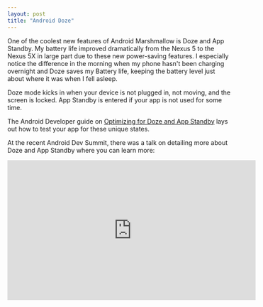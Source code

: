 ```yaml
---
layout: post
title: "Android Doze"
---
```

One of the coolest new features of Android Marshmallow is Doze and App Standby. My battery life improved dramatically from the Nexus 5 to the Nexus 5X in large part due to these new power-saving features. I especially notice the difference in the morning when my phone hasn't been charging overnight and Doze saves my Battery life, keeping the battery level just about where it was when I fell asleep.

Doze mode kicks in when your device is not plugged in, not moving, and the screen is locked. App Standby is entered if your app is not used for some time. 

The Android Developer guide on [Optimizing for Doze and App Standby](http://developer.android.com/training/monitoring-device-state/doze-standby.html) lays out how to test your app for these unique states.  

At the recent Android Dev Summit, there was a talk on detailing more about Doze and App Standby where you can learn more:

<iframe width="560" height="315" src="https://www.youtube.com/embed/p6ZiDZBgPY8?list=PLWz5rJ2EKKc_Tt7q77qwyKRgytF1RzRx8" frameborder="0" allowfullscreen></iframe>


